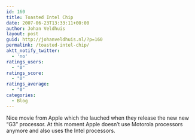 ```yaml
---
id: 160
title: Toasted Intel Chip
date: 2007-06-23T13:33:11+00:00
author: Johan Veldhuis
layout: post
guid: http://johanveldhuis.nl/?p=160
permalink: /toasted-intel-chip/
aktt_notify_twitter:
  - 'no'
ratings_users:
  - "0"
ratings_score:
  - "0"
ratings_average:
  - "0"
categories:
  - Blog
---
```

Nice movie from Apple which the lauched when they release the new new &#8220;G3&#8221; processor. At this moment Apple doesn&#8217;t use Motorola processors anymore and also uses the Intel processors.